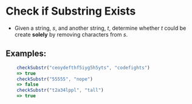 # Check if Substring Exists

- Given a string, *s*, and another string, *t*, determine whether *t* could be create **solely** by removing characters from *s*. 

## Examples:

```javascript
    checkSubstr("ceoydefthf5iyg5h5yts", "codefights")
    => true
    checkSubstr("55555", "nope")
    => false
    checkSubstr("t2a34lppl", "tall")
    => true
```